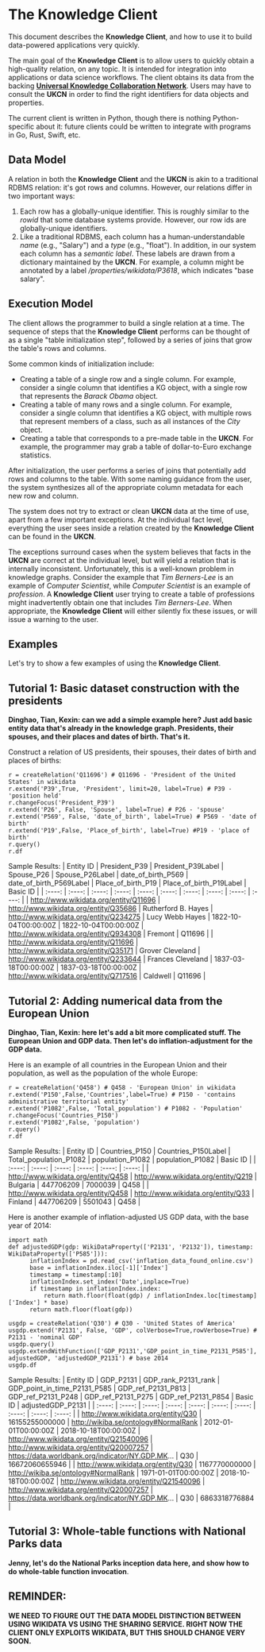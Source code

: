 # The Knowledge Client

This document describes the __Knowledge Client__, and how to use it to build data-powered applications very quickly.

The main goal of the __Knowledge Client__ is to allow users to quickly obtain a high-quality relation, on any topic.  It is intended for integration into applications or data science workflows.  The client obtains its data from the backing [__Universal Knowledge Collaboration Network__](sharingservice.md).  Users may have to consult the __UKCN__ in order to find the right identifiers for data objects and properties.

The current client is written in Python, though there is nothing    Python-specific about it: future clients could be written to integrate with programs in Go, Rust, Swift, etc.

## Data Model
A relation in both the __Knowledge Client__ and the __UKCN__ is akin to a traditional RDBMS relation: it's got rows and columns.  However, our relations differ in two important ways:
1. Each row has a globally-unique identifier. This is roughly similar to the *rowid* that some database systems provide. However, our row ids are globally-unique identifiers.
2. Like a traditional RDBMS, each column has a human-understandable *name* (e.g., "Salary") and a *type* (e.g., "float"). In addition, in our system each column has a *semantic label*. These labels are drawn from a dictionary maintained by the __UKCN__. For example, a column might be annotated by a label */properties/wikidata/P3618*, which indicates "base salary".

## Execution Model
The client allows the programmer to build a single relation at a time.
The sequence of steps that the __Knowledge Client__ performs can be thought of as a single "table initialization step", followed by a series of joins that grow the table's rows and columns.  

Some common kinds of initialization include:
- Creating a table of a single row and a single column. For example, consider a single column that identifies a KG object, with a single row that represents the *Barack Obama* object.
- Creating a table of many rows and a single column. For example, consider a single column that identifies a KG object, with multiple rows that represent members of a class, such as all instances of the *City* object.
- Creating a table that corresponds to a pre-made table in the __UKCN__. For example, the programmer may grab a table of dollar-to-Euro exchange statistics.

After initialization, the user performs a series of joins that potentially add rows and columns to the table. With some naming guidance from the user, the system synthesizes all of the appropriate column metadata for each new row and column.

The system does not try to extract or clean __UKCN__ data at the time of use, apart from a few important exceptions.  At the individual fact level, everything the user sees inside a relation created by the __Knowledge Client__ can be found in the __UKCN__.

The exceptions surround cases when the system believes that facts in the __UKCN__ are correct at the individual level, but will yield a relation that is internally inconsistent.  Unfortunately, this is a well-known problem in knowledge graphs. Consider the example that *Tim Berners-Lee* is an example of *Computer Scientist*, while *Computer Scientist* is an example of *profession*. A __Knowledge Client__ user trying to create a table of professions might inadvertently obtain one that includes *Tim Berners-Lee*.  When appropriate, the __Knowledge Client__ will either silently fix these issues, or will issue a warning to the user.

## Examples

Let's try to show a few examples of using the __Knowledge Client__.

## Tutorial 1: Basic dataset construction with the presidents
__Dinghao, Tian, Kexin: can we add a simple example here?  Just add basic entity data that's already in the knowledge graph.  Presidents, their spouses, and their places and dates of birth. That's it.__

Construct a relation of US presidents, their spouses, their dates of birth and places of births: 

    r = createRelation('Q11696') # Q11696 - 'President of the United States' in wikidata
    r.extend('P39',True, 'President', limit=20, label=True) # P39 - 'position held'
    r.changeFocus('President_P39')
    r.extend('P26', False, 'Spouse', label=True) # P26 - 'spouse'
    r.extend('P569', False, 'date_of_birth', label=True) # P569 - 'date of birth'
    r.extend('P19',False, 'Place_of_birth', label=True) #P19 - 'place of birth'
    r.query()
    r.df

Sample Results:
| Entity ID | President_P39 | President_P39Label | Spouse_P26 | Spouse_P26Label | date_of_birth_P569 | date_of_birth_P569Label | Place_of_birth_P19 | Place_of_birth_P19Label | Basic ID |
| :----: | :----: | :----: | :----: | :----: | :----: | :----: | :----: | :----: | :----: |
| http://www.wikidata.org/entity/Q11696 | http://www.wikidata.org/entity/Q35686 | Rutherford B. Hayes | http://www.wikidata.org/entity/Q234275 | Lucy Webb Hayes | 1822-10-04T00:00:00Z | 1822-10-04T00:00:00Z | http://www.wikidata.org/entity/Q934308 | Fremont | Q11696 |
| http://www.wikidata.org/entity/Q11696    | http://www.wikidata.org/entity/Q35171      | Grover Cleveland     | http://www.wikidata.org/entity/Q233644     | Frances Cleveland     | 1837-03-18T00:00:00Z     | 1837-03-18T00:00:00Z     | http://www.wikidata.org/entity/Q717516    | Caldwell    | Q11696 |

## Tutorial 2: Adding numerical data from the European Union
__Dinghao, Tian, Kexin: here let's add a bit more complicated stuff.  The European Union and GDP data.  Then let's do inflation-adjustment for the GDP data.__

Here is an example of all countries in the European Union and their population, as well as the population of the whole Europe:

    r = createRelation('Q458') # Q458 - 'European Union' in wikidata
    r.extend('P150',False,'Countries',label=True) # P150 - 'contains administrative territorial entity'
    r.extend('P1082',False, 'Total_population') # P1082 - 'Population'
    r.changeFocus('Countries_P150')
    r.extend('P1082',False, 'population')
    r.query()
    r.df

Sample Results:
| Entity ID | Countries_P150 | Countries_P150Label | Total_population_P1082 | population_P1082     | population_P1082 | Basic ID |
| :----: | :----: | :----: | :----: | :----: | :----: |
| http://www.wikidata.org/entity/Q458 | http://www.wikidata.org/entity/Q219 | Bulgaria | 447706209 | 7000039 | Q458 |
| http://www.wikidata.org/entity/Q458    | http://www.wikidata.org/entity/Q33      | Finland     | 447706209     | 5501043     | Q458     |

Here is another example of inflation-adjusted US GDP data, with the base year of 2014: 

    import math
    def adjustedGDP(gdp: WikiDataProperty(['P2131', 'P2132']), timestamp: WikiDataProperty(['P585'])):
          inflationIndex = pd.read_csv('inflation_data_found_online.csv')
          base = inflationIndex.iloc[-1]['Index']
          timestamp = timestamp[:10]
          inflationIndex.set_index('Date',inplace=True)
          if timestamp in inflationIndex.index:
              return math.floor(float(gdp) / inflationIndex.loc[timestamp]['Index'] * base)
          return math.floor(float(gdp))
          
    usgdp = createRelation('Q30') # Q30 - 'United States of America'
    usgdp.extend('P2131', False, 'GDP', colVerbose=True,rowVerbose=True) # P2131 - 'nominal GDP'
    usgdp.query()
    usgdp.extendWithFunction(['GDP_P2131','GDP_point_in_time_P2131_P585'], adjustedGDP, 'adjustedGDP_P2131') # base 2014
    usgdp.df


Sample Results:
| Entity ID | GDP_P2131 | GDP_rank_P2131_rank | GDP_point_in_time_P2131_P585 | GDP_ref_P2131_P813 | GDP_ref_P2131_P248 | GDP_ref_P2131_P275 | GDP_ref_P2131_P854 | Basic ID | adjustedGDP_P2131 |
| :----: | :----: | :----: | :----: | :----: | :----: | :----: | :----: | :----: | :----: |
| http://www.wikidata.org/entity/Q30 | 16155255000000 | http://wikiba.se/ontology#NormalRank | 2012-01-01T00:00:00Z | 2018-10-18T00:00:00Z | http://www.wikidata.org/entity/Q21540096 | http://www.wikidata.org/entity/Q20007257 | https://data.worldbank.org/indicator/NY.GDP.MK... | Q30 | 16672060655946 |
| http://www.wikidata.org/entity/Q30    | 1167770000000      | http://wikiba.se/ontology#NormalRank     | 1971-01-01T00:00:00Z    | 2018-10-18T00:00:00Z     | http://www.wikidata.org/entity/Q21540096     | http://www.wikidata.org/entity/Q20007257     | https://data.worldbank.org/indicator/NY.GDP.MK...    | Q30    | 6863318776884 |

## Tutorial 3: Whole-table functions with National Parks data
__Jenny, let's do the National Parks inception data here, and show how to do whole-table function invocation__.


## REMINDER: ##
__WE NEED TO FIGURE OUT THE DATA MODEL DISTINCTION BETWEEN USING WIKIDATA VS USING THE SHARING SERVICE.  RIGHT NOW THE CLIENT ONLY EXPLOITS WIKIDATA, BUT THIS SHOULD CHANGE VERY SOON.__
